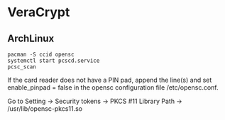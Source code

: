 
# VeraCrypt

## ArchLinux

```
pacman -S ccid opensc
systemctl start pcscd.service
pcsc_scan
```

If the card reader does not have a PIN pad, append the line(s) and set enable_pinpad = false in the opensc configuration file /etc/opensc.conf.

Go to Setting -> Security tokens -> PKCS #11 Library Path -> /usr/lib/opensc-pkcs11.so


